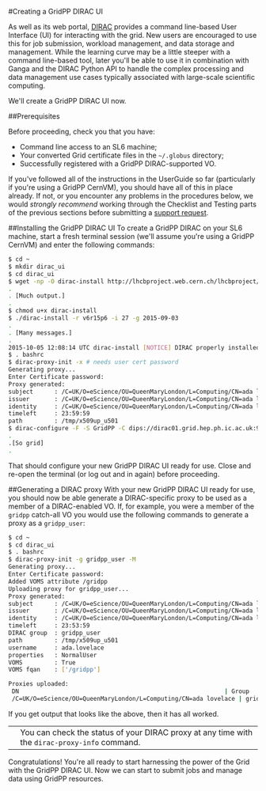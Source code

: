 #Creating a GridPP DIRAC UI

As well as its web portal,
[DIRAC](http://diracgrid.org)
provides a command line-based User Interface (UI)
for interacting with the grid.
New users are encouraged to use this for
job submission,
workload management,
and
data storage and management.
While the learning curve may be a little steeper
with a command line-based tool,
later you'll be able to use it in combination with
Ganga and the DIRAC Python API to handle the complex
processing and data management use cases
typically associated with large-scale scientific computing.

We'll create a GridPP DIRAC UI now.

##Prerequisites

Before proceeding, check you that you have:

* Command line access to an SL6 machine;
* Your converted Grid certificate files in the `~/.globus` directory;
* Successfully registered with a GridPP DIRAC-supported VO.

If you've followed all of the instructions in the UserGuide
so far (particularly if you're using a GridPP CernVM),
you should have all of this in place already.
If not, or you encounter any problems in the procedures below,
we would _strongly recommend_ working through the Checklist
and Testing parts of the previous sections
before submitting a
[support request](https://github.com/gridpp/user-guides/issues).

##Installing the GridPP DIRAC UI
To create a GridPP DIRAC on your SL6 machine,
start a fresh terminal session
(we'll assume you're using a GridPP CernVM)
and enter the following commands:
```bash
$ cd ~
$ mkdir dirac_ui
$ cd dirac_ui
$ wget -np -O dirac-install http://lhcbproject.web.cern.ch/lhcbproject/dist/Dirac_project/dirac-install
.
. [Much output.]
.
$ chmod u+x dirac-install
$ ./dirac-install -r v6r15p6 -i 27 -g 2015-09-03
.
. [Many messages.]
.
2015-10-05 12:08:14 UTC dirac-install [NOTICE] DIRAC properly installed
$ . bashrc 
$ dirac-proxy-init -x # needs user cert password
Generating proxy... 
Enter Certificate password:
Proxy generated: 
subject      : /C=UK/O=eScience/OU=QueenMaryLondon/L=Computing/CN=ada lovelace/CN=proxy
issuer       : /C=UK/O=eScience/OU=QueenMaryLondon/L=Computing/CN=ada lovelace
identity     : /C=UK/O=eScience/OU=QueenMaryLondon/L=Computing/CN=ada lovelace
timeleft     : 23:59:59
path         : /tmp/x509up_u501
$ dirac-configure -F -S GridPP -C dips://dirac01.grid.hep.ph.ic.ac.uk:9135/Configuration/Server -I
.
.[So grid]
.
```

That should configure your new GridPP DIRAC UI ready for use.
Close and re-open the terminal (or log out and in again)
before proceeding.

##Generating a DIRAC proxy
With your new GridPP DIRAC UI ready for use,
you should now be able generate a DIRAC-specific proxy
to be used as a member of a DIRAC-enabled VO.
If, for example, you were a member of the `gridpp` catch-all VO
you would use the following commands to generate a proxy as
a `gridpp_user`:

```bash
$ cd ~
$ cd dirac_ui
$ . bashrc
$ dirac-proxy-init -g gridpp_user -M
Generating proxy... 
Enter Certificate password:
Added VOMS attribute /gridpp 
Uploading proxy for gridpp_user... 
Proxy generated: 
subject      : /C=UK/O=eScience/OU=QueenMaryLondon/L=Computing/CN=ada lovelace/CN=proxy
issuer       : /C=UK/O=eScience/OU=QueenMaryLondon/L=Computing/CN=ada lovelace
identity     : /C=UK/O=eScience/OU=QueenMaryLondon/L=Computing/CN=ada lovelace
timeleft     : 23:53:59
DIRAC group  : gridpp_user
path         : /tmp/x509up_u501
username     : ada.lovelace
properties   : NormalUser
VOMS         : True
VOMS fqan    : ['/gridpp'] 

Proxies uploaded: 
 DN                                                          | Group       | Until (GMT) 
 /C=UK/O=eScience/OU=QueenMaryLondon/L=Computing/CN=ada lovelace | gridpp_user | 2016/03/24 14:40
```

If you get output that looks like the above, then it has all
worked.

<table>
<tr>
<td align='center'><i class="fa fa-lightbulb-o" style='font-size:3em'></i></td>
<td>
You can check the status of your DIRAC proxy at any time
with the <code>dirac-proxy-info</code> command.
</td>
</tr>
</table>

Congratulations! You're all ready to start harnessing the
power of the Grid with the GridPP DIRAC UI.
Now we can start to submit jobs and manage data
using GridPP resources.
